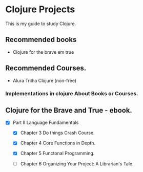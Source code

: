 # Clojure Projects


This is my guide to study Clojure.


## Recommended books
 - Clojure for the brave em true


## Recommended Courses.
  - Alura Trilha Clojure (non-free)


### Implementations in clojure About Books or Courses.



## Clojure for the Brave and True - ebook.

- [x]  Part II Language Fundamentals 
    - [x] Chapter 3 Do things Crash Course.
    - [x] Chapter 4 Core Functions in Depth.
    - [x] Chapter 5 Functonal Programming.
    - [ ] Chapter 6 Organizing Your Project: A Librarian's Tale.

